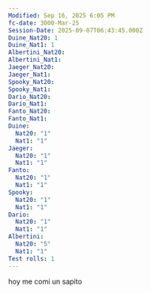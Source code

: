 ```yaml
---
Modified: Sep 16, 2025 6:05 PM
fc-date: 3000-Mar-25
Session-Date: 2025-09-07T06:43:45.000Z
Duine_Nat20: 1
Duine_Nat1: 1
Albertini_Nat20:
Albertini_Nat1:
Jaeger_Nat20:
Jaeger_Nat1:
Spooky_Nat20:
Spooky_Nat1:
Dario_Nat20:
Dario_Nat1:
Fanto_Nat20:
Fanto_Nat1:
Duine:
  Nat20: "1"
  Nat1: "1"
Jaeger:
  Nat20: "1"
  Nat1: "1"
Fanto:
  Nat20: "1"
  Nat1: "1"
Spooky:
  Nat20: "1"
  Nat1: "1"
Dario:
  Nat20: "1"
  Nat1: "1"
Albertini:
  Nat20: "5"
  Nat1: "1"
Test rolls: 1
---
```

hoy me comi un sapito